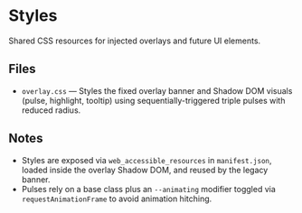 # Styles

Shared CSS resources for injected overlays and future UI elements.

## Files
- `overlay.css` — Styles the fixed overlay banner and Shadow DOM visuals (pulse, highlight, tooltip) using sequentially-triggered triple pulses with reduced radius.

## Notes
- Styles are exposed via `web_accessible_resources` in `manifest.json`, loaded inside the overlay Shadow DOM, and reused by the legacy banner.
- Pulses rely on a base class plus an `--animating` modifier toggled via `requestAnimationFrame` to avoid animation hitching.
